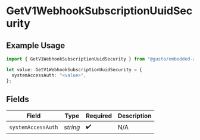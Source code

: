 # GetV1WebhookSubscriptionUuidSecurity

## Example Usage

```typescript
import { GetV1WebhookSubscriptionUuidSecurity } from "@gusto/embedded-api/models/operations";

let value: GetV1WebhookSubscriptionUuidSecurity = {
  systemAccessAuth: "<value>",
};
```

## Fields

| Field              | Type               | Required           | Description        |
| ------------------ | ------------------ | ------------------ | ------------------ |
| `systemAccessAuth` | *string*           | :heavy_check_mark: | N/A                |